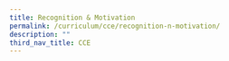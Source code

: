 ```yaml
---
title: Recognition & Motivation
permalink: /curriculum/cce/recognition-n-motivation/
description: ""
third_nav_title: CCE
---
```



